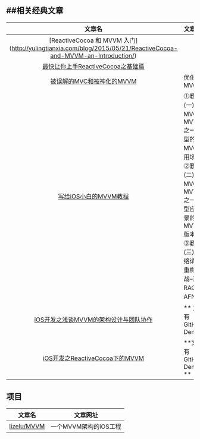 
##相关经典文章
--------------------------------------------------------------
|           文章名              |               文章网址      |                
|:------------------------------:|------------------------|    
|[ReactiveCocoa 和 MVVM 入门] (http://yulingtianxia.com/blog/2015/05/21/ReactiveCocoa-and-MVVM-an-Introduction/)     | |
|[最快让你上手ReactiveCocoa之基础篇](http://www.jianshu.com/p/87ef6720a096)|
|[被误解的MVC和被神化的MVVM](http://t.cn/RUMzTgk)|优化MVC
|[写给iOS小白的MVVM教程](http://www.ios122.com/2015/10/mvvm_start/)|⓵教程(一): 从MVC到MVVM之一个典型的MVC应用场景 ⓶教程(二): 从MVC到MVVM之一个典型应用场景的MVVM版本实现 ⓷教程(三): 网络请求类重构实战–基于RAC和AFN重构
|[iOS开发之浅谈MVVM的架构设计与团队协作](http://www.cnblogs.com/ludashi/p/4211556.html)|** 文中有GitHub Demo** 
|[iOS开发之ReactiveCocoa下的MVVM](http://www.cnblogs.com/ludashi/p/4925042.html)|**文中有GitHub Demo **




## 项目
|           文章名              |               文章网址      |                
|:------------------------------:|------------------------|  
|[lizelu/MVVM](https://github.com/lizelu/MVVM)|一个MVVM架构的iOS工程